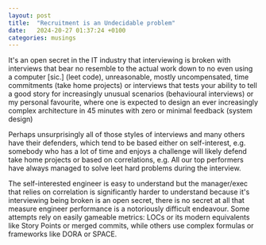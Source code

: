 ```yaml
---
layout: post
title:  "Recruitment is an Undecidable problem"
date:   2024-20-27 01:37:24 +0100
categories: musings
---
```


It's an open secret in the IT industry that interviewing is broken with interviews that bear no resemble to the actual work down to no even using a computer [sic.] (leet code), unreasonable, mostly uncompensated, time commitments (take home projects) or interviews that tests your ability to tell a good story for increasingly unusual scenarios (behavioural interviews) or my personal favourite, where one is expected to design an ever increasingly complex architecture in 45 minutes with zero or minimal feedback (system design)

Perhaps unsurprisingly all of those styles of interviews and many others have their defenders, which tend to be based either on self-interest, e.g. somebody who has a lot of time and enjoys a challenge will likely defend take home projects or based on correlations, e.g. All our top performers have always managed to solve leet hard problems during the interview.

The self-interested engineer is easy to understand but the manager/exec that relies on correlation is significantly harder to understand because it's interviewing being broken is an open secret, there is no secret at all that measure engineer performance is a notoriously difficult endeavour. Some attempts rely on easily gameable metrics: LOCs or its modern equivalents like Story Points or merged commits, while others use complex formulas or frameworks like DORA or SPACE.


